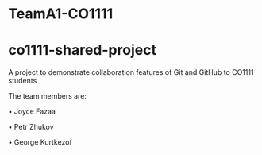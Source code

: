 # TeamA1-CO1111
# co1111-shared-project

A project to demonstrate collaboration features of Git and GitHub to CO1111 students

The team members are:

• Joyce Fazaa

• Petr Zhukov

• George Kurtkezof

